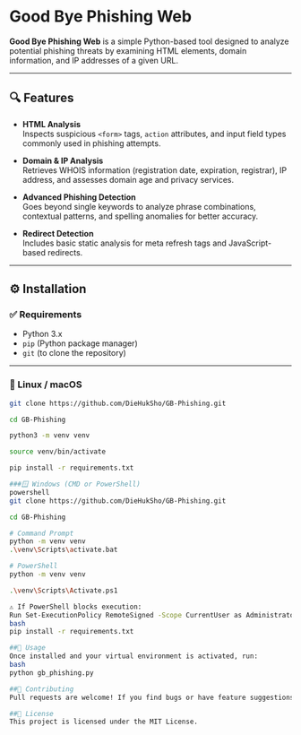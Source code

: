 # Good Bye Phishing Web

**Good Bye Phishing Web** is a simple Python-based tool designed to analyze potential phishing threats by examining HTML elements, domain information, and IP addresses of a given URL.

---

## 🔍 Features

- **HTML Analysis**  
  Inspects suspicious `<form>` tags, `action` attributes, and input field types commonly used in phishing attempts.

- **Domain & IP Analysis**  
  Retrieves WHOIS information (registration date, expiration, registrar), IP address, and assesses domain age and privacy services.

- **Advanced Phishing Detection**  
  Goes beyond single keywords to analyze phrase combinations, contextual patterns, and spelling anomalies for better accuracy.

- **Redirect Detection**  
  Includes basic static analysis for meta refresh tags and JavaScript-based redirects.

---

## ⚙️ Installation

### ✅ Requirements

- Python 3.x
- `pip` (Python package manager)
- `git` (to clone the repository)

---

### 🐧 Linux / macOS
```bash
git clone https://github.com/DieHukSho/GB-Phishing.git

cd GB-Phishing

python3 -m venv venv

source venv/bin/activate

pip install -r requirements.txt

###🪟 Windows (CMD or PowerShell)
powershell
git clone https://github.com/DieHukSho/GB-Phishing.git

cd GB-Phishing

# Command Prompt
python -m venv venv
.\venv\Scripts\activate.bat

# PowerShell
python -m venv venv

.\venv\Scripts\Activate.ps1

⚠️ If PowerShell blocks execution:
Run Set-ExecutionPolicy RemoteSigned -Scope CurrentUser as Administrator.
bash
pip install -r requirements.txt

##🚀 Usage
Once installed and your virtual environment is activated, run:
bash
python gb_phishing.py

##🙌 Contributing
Pull requests are welcome! If you find bugs or have feature suggestions, feel free to open an issue or submit a PR.

##📄 License
This project is licensed under the MIT License.
